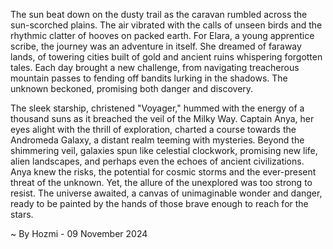 
The sun beat down on the dusty trail as the caravan rumbled across the sun-scorched plains. The air vibrated with the calls of unseen birds and the rhythmic clatter of hooves on packed earth. For Elara, a young apprentice scribe, the journey was an adventure in itself. She dreamed of faraway lands, of towering cities built of gold and ancient ruins whispering forgotten tales. Each day brought a new challenge, from navigating treacherous mountain passes to fending off bandits lurking in the shadows. The unknown beckoned, promising both danger and discovery. 

The sleek starship, christened "Voyager," hummed with the energy of a thousand suns as it breached the veil of the Milky Way. Captain Anya, her eyes alight with the thrill of exploration, charted a course towards the Andromeda Galaxy, a distant realm teeming with mysteries. Beyond the shimmering veil, galaxies spun like celestial clockwork, promising new life, alien landscapes, and perhaps even the echoes of ancient civilizations. Anya knew the risks, the potential for cosmic storms and the ever-present threat of the unknown. Yet, the allure of the unexplored was too strong to resist. The universe awaited, a canvas of unimaginable wonder and danger, ready to be painted by the hands of those brave enough to reach for the stars. 

~ By Hozmi - 09 November 2024
